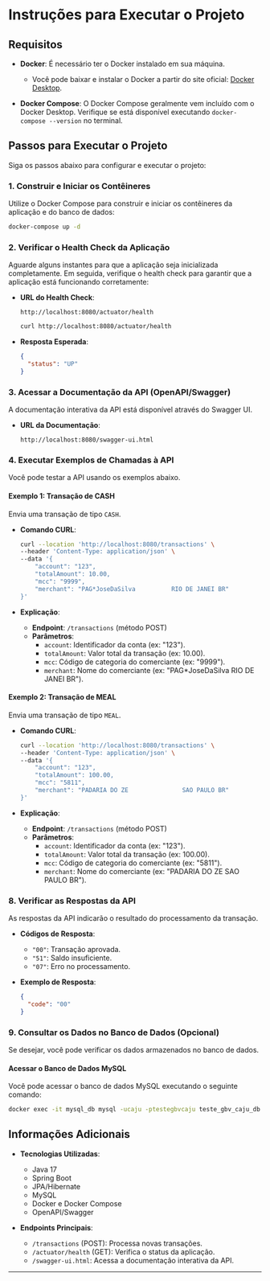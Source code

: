 # Instruções para Executar o Projeto

## Requisitos

- **Docker**: É necessário ter o Docker instalado em sua máquina.
  - Você pode baixar e instalar o Docker a partir do site oficial: [Docker Desktop](https://www.docker.com/products/docker-desktop).

- **Docker Compose**: O Docker Compose geralmente vem incluído com o Docker Desktop. Verifique se está disponível executando `docker-compose --version` no terminal.

## Passos para Executar o Projeto

Siga os passos abaixo para configurar e executar o projeto:


### 1. Construir e Iniciar os Contêineres

Utilize o Docker Compose para construir e iniciar os contêineres da aplicação e do banco de dados:

```bash
docker-compose up -d
```

### 2. Verificar o Health Check da Aplicação

Aguarde alguns instantes para que a aplicação seja inicializada completamente. Em seguida, verifique o health check para garantir que a aplicação está funcionando corretamente:

- **URL do Health Check**:

  ```
  http://localhost:8080/actuator/health
  ```

  ```bash
  curl http://localhost:8080/actuator/health
  ```

- **Resposta Esperada**:

  ```json
  {
    "status": "UP"
  }
  ```

### 3. Acessar a Documentação da API (OpenAPI/Swagger)

A documentação interativa da API está disponível através do Swagger UI.

- **URL da Documentação**:

  ```
  http://localhost:8080/swagger-ui.html
  ```


### 4. Executar Exemplos de Chamadas à API

Você pode testar a API usando os exemplos abaixo.

#### Exemplo 1: Transação de CASH

Envia uma transação de tipo `CASH`.

- **Comando CURL**:

  ```bash
  curl --location 'http://localhost:8080/transactions' \
  --header 'Content-Type: application/json' \
  --data '{
      "account": "123",
      "totalAmount": 10.00,
      "mcc": "9999",
      "merchant": "PAG*JoseDaSilva          RIO DE JANEI BR"
  }'
  ```

- **Explicação**:

  - **Endpoint**: `/transactions` (método POST)
  - **Parâmetros**:
    - `account`: Identificador da conta (ex: "123").
    - `totalAmount`: Valor total da transação (ex: 10.00).
    - `mcc`: Código de categoria do comerciante (ex: "9999").
    - `merchant`: Nome do comerciante (ex: "PAG*JoseDaSilva          RIO DE JANEI BR").

#### Exemplo 2: Transação de MEAL

Envia uma transação de tipo `MEAL`.

- **Comando CURL**:

  ```bash
  curl --location 'http://localhost:8080/transactions' \
  --header 'Content-Type: application/json' \
  --data '{
      "account": "123",
      "totalAmount": 100.00,
      "mcc": "5811",
      "merchant": "PADARIA DO ZE               SAO PAULO BR"
  }'
  ```

- **Explicação**:

  - **Endpoint**: `/transactions` (método POST)
  - **Parâmetros**:
    - `account`: Identificador da conta (ex: "123").
    - `totalAmount`: Valor total da transação (ex: 100.00).
    - `mcc`: Código de categoria do comerciante (ex: "5811").
    - `merchant`: Nome do comerciante (ex: "PADARIA DO ZE               SAO PAULO BR").

### 8. Verificar as Respostas da API

As respostas da API indicarão o resultado do processamento da transação.

- **Códigos de Resposta**:
  - `"00"`: Transação aprovada.
  - `"51"`: Saldo insuficiente.
  - `"07"`: Erro no processamento.

- **Exemplo de Resposta**:

  ```json
  {
    "code": "00"
  }
  ```

### 9. Consultar os Dados no Banco de Dados (Opcional)

Se desejar, você pode verificar os dados armazenados no banco de dados.

#### Acessar o Banco de Dados MySQL

Você pode acessar o banco de dados MySQL executando o seguinte comando:

```bash
docker exec -it mysql_db mysql -ucaju -ptestegbvcaju teste_gbv_caju_db
```

## Informações Adicionais

- **Tecnologias Utilizadas**:

  - Java 17
  - Spring Boot
  - JPA/Hibernate
  - MySQL
  - Docker e Docker Compose
  - OpenAPI/Swagger

- **Endpoints Principais**:

  - `/transactions` (POST): Processa novas transações.
  - `/actuator/health` (GET): Verifica o status da aplicação.
  - `/swagger-ui.html`: Acessa a documentação interativa da API.

---
